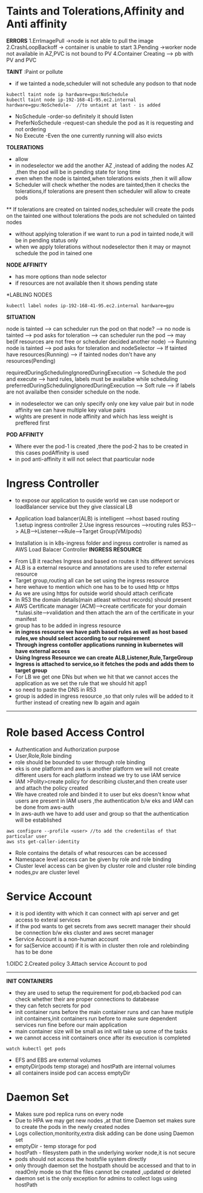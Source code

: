 # Taints and Tolerations,Affinity and Anti affinity
**ERRORS**
1.ErrImagePull  ->node is not able to pull the image
2.CrashLoopBackoff  -> container is unable to start
3.Pending ->worker node not available in AZ,PVC is not bound to PV
4.Container Creating --> pb with PV and PVC

**TAINT** :Paint or pollute
- if we tainted a node,scheduler will not schedule any podson to that node
```
kubectl taint node ip hardware=gpu:NoSchedule
kubectl taint node ip-192-168-41-95.ec2.internal hardware=gpu:NoSchedule-  //to untaint at last - is added
```
- NoSchedule -order-so definitely it should listen
- PreferNoSchedule -request-can shedule the pod as it is requesting and not ordering
- No Execute -Even the one currently running will also evicts

**TOLERATIONS**
- allow
- in nodeselector we add the another AZ ,instead of adding the nodes AZ ,then the pod will be in pending state for long time
- even when the node is tainted,when tolerations exists ,then it will allow
- Scheduler will check whether the nodes are tainted,then it checks the tolerations,if tolerations are present then scheduler will allow to create pods

** If tolerations are created on tainted nodes,scheduler will create the pods on the tainted one without tolerations the pods are not scheduled on tainted nodes

- without applying toleration if we want to run a pod in tainted node,it will be in pending status only
- when we apply tolerations without nodeselector then it may or maynot schedule the pod in tained one

**NODE AFFINITY**
- has more options than node selector
- if resources are not available then it shows pending state

*LABLING NODES
```
kubectl label nodes ip-192-168-41-95.ec2.internal hardware=gpu
```
**SITUATION**

node is tainted --> can scheduler run the pod on that node? --> no
node is tainted --> pod asks for toleration --> can scheduler run the pod --> may be(if resources are not free or scheduler decided another node) --> Running
node is tainted --> pod asks for toleration and nodeSelector --> If tainted have resources(Running) --> if tainted nodes don't have any resources(Pending)

requiredDuringSchedulingIgnoredDuringExecution --> Schedule the pod and execute --> hard rules, labels must be availalbe while scheduling
preferredDuringSchedulingIgnoredDuringExecution --> Soft rule --> if labels are not availalbe then consider schedule on the node.

* in nodeselector we can only specify only one key value pair but in node affinity we can have multiple key value pairs
* wights are present in node affinity and which has less weight is preffered first

**POD AFFINITY**
* Where ever the pod-1 is created ,there the pod-2 has to be created in this cases podAffinity is used
* in pod anti-affinity it will not select that paarticular node

# Ingress Controller
* to expose our application to ouside world we can use nodeport or loadBalancer service but they give classical LB
* Application load balancer(ALB) is intelligent -->host based routing
1.setup ingress controller
2.Use ingress resources -->routing rules
R53--> ALB-->Listener-->Rule-->Target Group(VM/pods)

* Installation is in k8s-ingress folder and ingress controller is named as AWS Load Balacer Controller
**INGRESS RESOURCE**
- From LB it reaches Ingress and based on routes it hits different services
- ALB is a external resource and annotations are used to refer external resource
- Target group,routing all can be set using the ingress resource
- here wehave to mention which one has to be to used http or https
- As we are using https for outside world should attach cerificate
- In R53 the domain details(main atleast without records) should present
- AWS Certificate manager (ACM)-->create certificate for your domain *.tulasi.site-->validation and then attach the arn of the certificate in your manifest
- group has to be added in ingress resource
- **in ingress resource we have path based rules as well as host based rules,we should select according to our requirement**
- **Through ingress contoller applications running in kubernetes will have external access**
- **Using Ingress Resource we can create ALB,Listener,Rule,TargeGroup**
- **Ingress is attached to service,so it fetches the pods and adds them to target group**
- For LB we get one DNs but when we hit that we cannot acces the application as we set the rule that we should hit app1
- so need to paste the DNS in R53
- group is added in ingress resource ,so that only rules will be added to it further instead of creating new lb again and again

***
# Role based Access Control
- Authentication and Authorization purpose
- User,Role,Role binding
- role should be bounded to user through role binding
- eks is one platform and aws is another platform we will not create different users for each platform instead we try to use IAM service
- IAM >Polity>create policy for describing cluster,and then create user and attach the policy created
- We have created role and binded it to user but eks doesn't know what users are present in IAM users ,the authentication b/w eks and IAM can be done from aws-auth
- In aws-auth we have to add user and group so that the authentication will be established
```
aws configure --profile <user> //to add the credentilas of that particular user
aws sts get-caller-identity
```
- Role contains the details of what resources can be accessed
- Namespace level access can be given by role and role binding
- Cluster level access can be given by cluster role and cluster role binding
- nodes,pv are cluster level

# Service Account
* it is pod identity with which it can connect with api server and get access to exteral services
* if thw pod wants to get secrets from aws secrett manager  their should be connection b/w eks cluster and aws secret manager
* Service Account is a non-human account 
* for sa(Service account) if it is with in cluster then role and  rolebinding has to be done

1.OIDC
2.Created policy
3.Attach service Account to pod

***
**INIT CONTAINERS**
- they are used to setup the requirement for pod,eb:backed pod can check whether their are proper connections to databease
- they can fetch secrets for pod
- init container runs before the main container runs and can have mutiple init containers,init containers run before to make sure dependent services run fine before our main application
- main container size will be small as init will take up some of the tasks
- we cannot access init containers once after its execution is completed
```
watch kubectl get pods
```
- EFS and EBS are external volumes
- emptyDir(pods temp storage) and hostPath are internal volumes
- all containers inside pod can access emptyDir

# Daemon Set
* Makes sure pod replica runs on every node
* Due to HPA we may get new nodes ,at that time Daemon set makes sure to create the pods in the newly created nodes
* Logs collection,monitority,extra disk adding can be done using Daemon set
* emptyDir - temp storage for pod
* hostPath - filesystem path in the underlying worker node,it is not secure
* pods should not access the hostsfile system directly
* only through daemon set the hostpath should be accessed and that to in readOnly mode so that the files cannot be created ,updated or deleted
* daemon set is the only exception for admins to collect logs using hostPath

